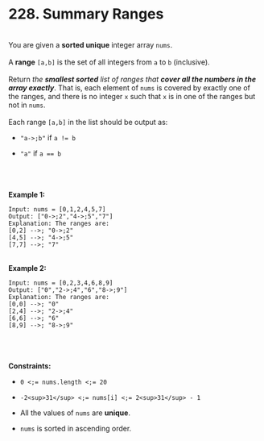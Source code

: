 # 228. Summary Ranges

<br />You are given a **sorted unique** integer array `nums`.<br />
<br />A **range** `[a,b]` is the set of all integers from `a` to `b` (inclusive).<br />
<br />Return <em>the **smallest sorted** list of ranges that **cover all the numbers in the array exactly**</em>. That is, each element of `nums` is covered by exactly one of the ranges, and there is no integer `x` such that `x` is in one of the ranges but not in `nums`.<br />
<br />Each range `[a,b]` in the list should be output as:<br />

* `"a->;b"` if `a != b`

* `"a"` if `a == b`


<br /> <br />
<br />**Example 1:**<br />
```
Input: nums = [0,1,2,4,5,7]
Output: ["0->;2","4->;5","7"]
Explanation: The ranges are:
[0,2] -->; "0->;2"
[4,5] -->; "4->;5"
[7,7] -->; "7"
```
<br />**Example 2:**<br />
```
Input: nums = [0,2,3,4,6,8,9]
Output: ["0","2->;4","6","8->;9"]
Explanation: The ranges are:
[0,0] -->; "0"
[2,4] -->; "2->;4"
[6,6] -->; "6"
[8,9] -->; "8->;9"
```
<br /> <br />
<br />**Constraints:**<br />

* `0 <;= nums.length <;= 20`

* `-2<sup>31</sup> <;= nums[i] <;= 2<sup>31</sup> - 1`

* All the values of `nums` are **unique**.

* `nums` is sorted in ascending order.